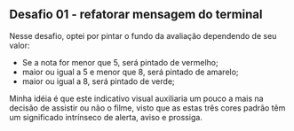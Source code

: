 ## Desafio 01 - refatorar mensagem do terminal
Nesse desafio, optei por pintar o fundo da avaliação dependendo de seu valor:
- Se a nota for menor que 5, será pintado de vermelho;
- maior ou igual a 5 e menor que 8, será pintado de amarelo;
- maior ou igual a 8, será pintado de verde;

Minha idéia é que este indicativo visual auxiliaria um pouco a mais na decisão de assistir ou não o filme, visto que as estas três cores padrão têm um significado intrínseco de alerta, aviso e prossiga.